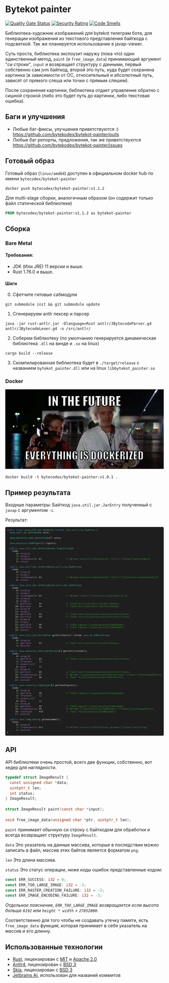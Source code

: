 # Bytekot painter

[![Quality Gate Status](https://sonarcloud.io/api/project_badges/measure?project=bytekodex_bytekot-painter&metric=alert_status)](https://sonarcloud.io/summary/new_code?id=bytekodex_bytekot-painter)
[![Security Rating](https://sonarcloud.io/api/project_badges/measure?project=bytekodex_bytekot-painter&metric=security_rating)](https://sonarcloud.io/summary/new_code?id=bytekodex_bytekot-painter)
[![Code Smells](https://sonarcloud.io/api/project_badges/measure?project=bytekodex_bytekot-painter&metric=code_smells)](https://sonarcloud.io/summary/new_code?id=bytekodex_bytekot-painter)

Библиотека-художник изображений для bytekot телеграм бота, для генерации изображения из текстового представления байткода с подсветкой.
Так же планируется использование в javap-viewer.

Суть проста, библиотека экспоузит наружу (пока что) один единственный метод, `paint` (и `free_image_data`) принимающий аргумент "_си строки_", `input` и возвращает структуру с данными, первый собственно сам jvm байткод,
второй это путь, куда будет сохранена картинка (в зависимости от ОС, относительный и абсолютный путь, зависят от прямого слеша или точки с прямым слешем).

После сохранения картинки, библиотека отдает управление обратно с сишной строкой (либо это будет путь до картинки, либо текстовая ошибка).

## Баги и улучшения

- Любые баг-фиксы, улучшения приветствуются :) https://github.com/bytekodex/bytekot-painter/pulls
- Любые баг репорты, предложения, так же приветствуются https://github.com/bytekodex/bytekot-painter/issues

## Готовый образ

Готовый образ (`linux/amd64`) доступен в официальном docker hub по имени `bytecodex/bytekot-painter`

```shell
docker push bytecodex/bytekot-painter:v1.1.2
```

Для multi-stage сборки, аналогичным образом (он содержит только файл статической библиотеки)

```dockerfile
FROM bytecodex/bytekot-painter:v1.1.2 as bytekot-painter
```

## Сборка

### Bare Metal

#### Требования:

- JDK (Или JRE) 11 версии и выше.
- Rust 1.76.0 и выше.

#### Шаги

0. Сфетчите гитовые сабмодули

```shell
git submodule init && git submodule update
```

1. Сгенерируем antlr лексер и парсер

```shell
java -jar rust-antlr.jar -Dlanguage=Rust antlr/JBytecodeParser.g4 antlr/JBytecodeLexer.g4 -o /src/antlr/
```

2. Соберем библиотеку (по умолчанию генерируется динамическая библиотека `.dll` на винде и `.so` на linux)

```shell
cargo build --release
```

3. Скомпилированная библиотека будет в `./target/release` с названием `bytekot_painter.dll` или на linux `libbytekot_painter.so`

### Docker

![](/nothing/docker-meme.jpg)

```shell
docker build -t bytecodex/bytekot-painter:v1.0.1 .
```

## Пример результата

Входные параметры: Байткод `java.util.jar.JarEntry` полученный с `javap` с аргументом `-c`.

Результат:

![](/nothing/snapshot-result.png)

## API

API библиотеки очень простой, всего две функции, собственно, вот хедер для наглядности.

```c
typedef struct ImageResult {
  const unsigned char *data;
  uintptr_t len;
  int status;
} ImageResult;

struct ImageResult paint(const char *input);

void free_image_data(unsigned char *ptr, uintptr_t len);
```

`paint` принимает обычную си строку с байткодом для обработки и всегда возвращает структуру `ImageResult`.

`data` Это указатель на данные массива, которые в последствии можно записать в файл, массив этих байтов является форматом `png`.

`len` Это длина массива.

`status` Это статус операции, ниже коды ошибок представленные кодом: 

```rust
const ERR_SUCCESS: i32 = 0;
const ERR_TOO_LARGE_IMAGE: i32 = -1;
const ERR_RASTER_CREATION_FAILURE: i32 = -2;
const ERR_IMAGE_ENCODING_FAILURE: i32 = -3;
```

_Отдельное пояснение, `ERR_TOO_LARGE_IMAGE` возвращается если высота больше `8192` или `height * width` > `27852800`._

Соответственно для того чтобы не создавать утечку памяти, есть `free_image_data` функция, которая принимает в себя указатель на массив и его длинну.

## Использованные технологии

- [Rust](https://github.com/rust-lang/rust), лицензирован с [MIT](https://github.com/rust-lang/log/blob/master/LICENSE-MIT)
  и [Apache 2.0](https://github.com/rust-lang/log/blob/master/LICENSE-APACHE)
- [Antlr4](https://github.com/antlr/antlr4), лицензирован с [BSD 3](https://github.com/antlr/antlr4/blob/dev/LICENSE.txt)
- [Skia](https://github.com/google/skia), лицензирован с [BSD 3](https://github.com/google/skia/blob/main/LICENSE)
- [Jetbrains AI](https://www.jetbrains.com/ai/), использован для названий коммитов